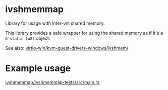 # ivshmemmap
Library for usage with inter-vm shared memory.

This library provides a safe wrapper for using the shared memory as if it's a `&'static [u8]` object.

See also: [virtio-win/kvm-guest-drivers-windows/ivshmem/](https://github.com/virtio-win/kvm-guest-drivers-windows/tree/master/ivshmem)

# Example usage
[ivshmemmap/ivshmemmap-tests/src/main.rs](https://github.com/TerminatorNL/ivshmemmap/tree/master/ivshmemmap-tests/src/main.rs)
